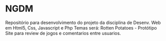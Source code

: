 # NGDM
Repositório para desenvolvimento do projeto da disciplina de Desenv. Web em Html5, Css, Javascript e Php
Temas será: Rotten Potatoes - Protótipo
Site para review de jogos e comentarios entre usuarios.
